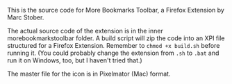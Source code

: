This is the source code for More Bookmarks Toolbar, 
a Firefox Extension by Marc Stober.

The actual source code of the extension is in the inner morebookmarkstoolbar
folder. A build script will zip the code into an XPI file structured 
for a Firefox Extension. Remember to `chmod +x build.sh` before running it.
(You could probably change the extension from `.sh` to 
`.bat` and run it on Windows, too, but I haven't tried that.)

The master file for the icon is in Pixelmator (Mac) format.
